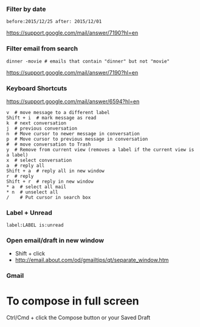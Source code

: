 ### Filter by date
```
before:2015/12/25 after: 2015/12/01
```
https://support.google.com/mail/answer/7190?hl=en


### Filter email from search
```
dinner -movie # emails that contain "dinner" but not "movie"
```
https://support.google.com/mail/answer/7190?hl=en

### Keyboard Shortcuts
https://support.google.com/mail/answer/6594?hl=en
```
v  # move message to a different label
Shift + i  # mark message as read
k  # next conversation
j  # previous conversation
n  # Move cursor to newer message in conversation
p  # Move cursor to previous message in conversation
#  # move conversation to Trash
y  # Remove from current view (removes a label if the current view is a label)
x  # select conversation
a  # reply all
Shift + a  # reply all in new window
r  # reply
Shift + r  # reply in new window
* a  # select all mail
* n  # unselect all
/    # Put cursor in search box
```

### Label + Unread
```
label:LABEL is:unread
```

### Open email/draft in new window
* Shift + click
* http://email.about.com/od/gmailtips/qt/separate_window.htm


### Gmail ###
# To compose in full screen
Ctrl/Cmd + click the Compose button or your Saved Draft